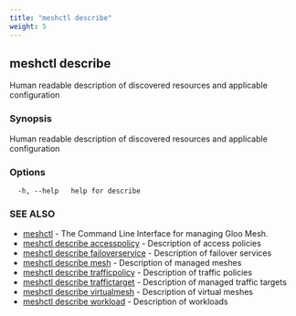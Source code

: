 ```yaml
---
title: "meshctl describe"
weight: 5
---
```

## meshctl describe

Human readable description of discovered resources and applicable configuration

### Synopsis

Human readable description of discovered resources and applicable configuration

### Options

```
  -h, --help   help for describe
```

### SEE ALSO

* [meshctl](../meshctl)	 - The Command Line Interface for managing Gloo Mesh.
* [meshctl describe accesspolicy](../meshctl_describe_accesspolicy)	 - Description of access policies
* [meshctl describe failoverservice](../meshctl_describe_failoverservice)	 - Description of failover services
* [meshctl describe mesh](../meshctl_describe_mesh)	 - Description of managed meshes
* [meshctl describe trafficpolicy](../meshctl_describe_trafficpolicy)	 - Description of traffic policies
* [meshctl describe traffictarget](../meshctl_describe_traffictarget)	 - Description of managed traffic targets
* [meshctl describe virtualmesh](../meshctl_describe_virtualmesh)	 - Description of virtual meshes
* [meshctl describe workload](../meshctl_describe_workload)	 - Description of workloads

